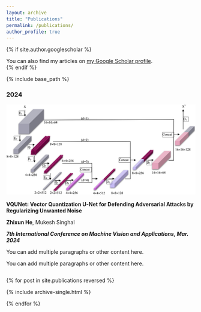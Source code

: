 ```yaml
---
layout: archive
title: "Publications"
permalink: /publications/
author_profile: true
---
```


{% if site.author.googlescholar %}
  <div class="wordwrap">You can also find my articles on <a href="{{site.author.googlescholar}}">my Google Scholar profile</a>.</div>
{% endif %}

{% include base_path %}

### 2024

<div class="row">
    <div class="column">
        <img src="/images/paper/paper_3.jpg" alt="Image Alt Text">
    </div>
    <div class="column">
        <p><strong>VQUNet: Vector Quantization U-Net for Defending Adversarial Attacks by Regularizing Unwanted Noise</strong></p>
        <p><strong>Zhixun He</strong>, Mukesh Singhal </p>
        <p><b><em>7th International Conference on Machine Vision and Applications, Mar. 2024</em></b></p>
        <p>You can add multiple paragraphs or other content here.</p>
        <p>You can add multiple paragraphs or other content here.</p>
    </div>
</div>


{% for post in site.publications reversed %}


  {% include archive-single.html %}


{% endfor %}

